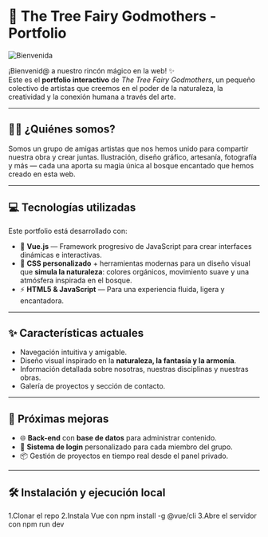 # 🌳 The Tree Fairy Godmothers - Portfolio
![Bienvenida](https://i.pinimg.com/originals/96/21/dd/9621dd26081ac39d43093d60a7ce6056.gif)

¡Bienvenid@ a nuestro rincón mágico en la web! ✨  
Este es el **portfolio interactivo** de _The Tree Fairy Godmothers_, un pequeño colectivo de artistas que creemos en el poder de la naturaleza, la creatividad y la conexión humana a través del arte.

---

## 🧚‍♀️ ¿Quiénes somos?

Somos un grupo de amigas artistas que nos hemos unido para compartir nuestra obra y crear juntas. Ilustración, diseño gráfico, artesanía, fotografía y más — cada una aporta su magia única al bosque encantado que hemos creado en esta web.

---

## 💻 Tecnologías utilizadas

Este portfolio está desarrollado con:

- 🌿 **Vue.js** — Framework progresivo de JavaScript para crear interfaces dinámicas e interactivas.
- 🎨 **CSS personalizado** + herramientas modernas para un diseño visual que **simula la naturaleza**: colores orgánicos, movimiento suave y una atmósfera inspirada en el bosque.
- ⚡️ **HTML5 & JavaScript** — Para una experiencia fluida, ligera y encantadora.

---

## ✨ Características actuales

- Navegación intuitiva y amigable.
- Diseño visual inspirado en la **naturaleza, la fantasía y la armonía**.
- Información detallada sobre nosotras, nuestras disciplinas y nuestras obras.
- Galería de proyectos y sección de contacto.

---

## 🔮 Próximas mejoras

- 🌐 **Back-end** con **base de datos** para administrar contenido.
- 🔐 **Sistema de login** personalizado para cada miembro del grupo.
- 📦 Gestión de proyectos en tiempo real desde el panel privado.

---

## 🛠️ Instalación y ejecución local

1.Clonar el repo
2.Instala Vue con npm install -g @vue/cli
3.Abre el servidor con npm run dev
